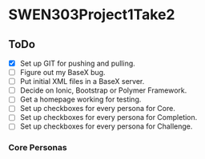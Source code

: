# SWEN303Project1Take2

## ToDo

- [x] Set up GIT for pushing and pulling.
- [ ] Figure out my BaseX bug.
- [ ] Put initial XML files in a BaseX server.
- [ ] Decide on Ionic, Bootstrap or Polymer Framework.
- [ ] Get a homepage working for testing.
- [ ] Set up checkboxes for every persona for Core.
- [ ] Set up checkboxes for every persona for Completion.
- [ ] Set up checkboxes for every persona for Challenge.

### Core Personas


